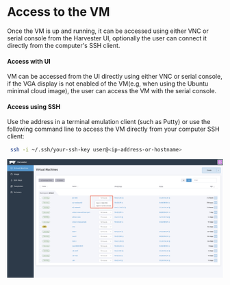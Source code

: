 # Access to the VM

Once the VM is up and running, it can be accessed using either VNC or serial console from the Harvester UI, optionally the user can connect it directly from the computer's SSH client.

#### Access with UI

VM can be accessed from the UI directly using either VNC or serial console, if the VGA display is not enabled of the VM(e.g, when using the Ubuntu minimal cloud image), the user can access the VM with the serial console.


#### Access using SSH

Use the address in a terminal emulation client (such as Putty) or use the following command line to access the VM directly from your computer SSH client:
```bash
 ssh -i ~/.ssh/your-ssh-key user@<ip-address-or-hostname>
```

![](./assets/access-to-vm.png)
